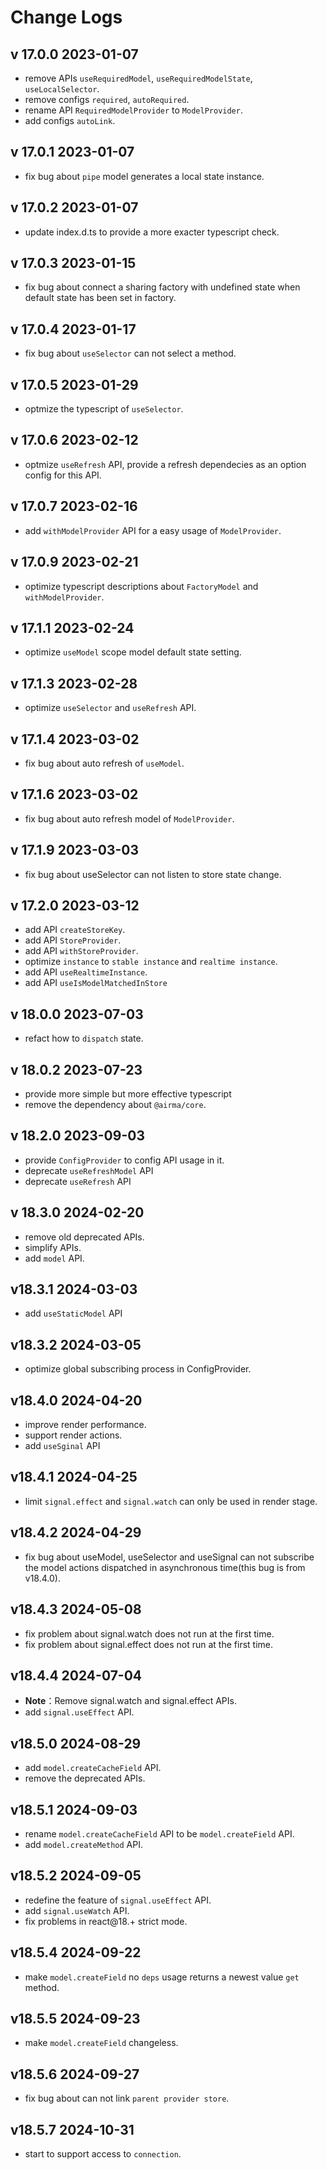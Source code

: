 # Change Logs

## v 17.0.0 2023-01-07

* remove APIs `useRequiredModel`, `useRequiredModelState`, `useLocalSelector`.
* remove configs `required`, `autoRequired`.
* rename API `RequiredModelProvider` to `ModelProvider`.
* add configs `autoLink`.

## v 17.0.1 2023-01-07

* fix bug about `pipe` model generates a local state instance.

## v 17.0.2 2023-01-07

* update index.d.ts to provide a more exacter typescript check. 

## v 17.0.3 2023-01-15

* fix bug about connect a sharing factory with undefined state when default state has been set in factory. 

## v 17.0.4 2023-01-17

* fix bug about `useSelector` can not select a method.

## v 17.0.5 2023-01-29

* optmize the typescript of `useSelector`.

## v 17.0.6 2023-02-12

* optmize `useRefresh` API, provide a refresh dependecies as an option config for this API.

## v 17.0.7 2023-02-16

* add `withModelProvider` API for a easy usage of `ModelProvider`. 

## v 17.0.9 2023-02-21

* optimize typescript descriptions about `FactoryModel` and `withModelProvider`.

## v 17.1.1 2023-02-24

* optimize `useModel` scope model default state setting. 

## v 17.1.3 2023-02-28

* optimize `useSelector` and `useRefresh` API.

## v 17.1.4 2023-03-02

* fix bug about auto refresh of `useModel`.

## v 17.1.6 2023-03-02

* fix bug about auto refresh model of `ModelProvider`.

## v 17.1.9 2023-03-03

* fix bug about useSelector can not listen to store state change.

## v 17.2.0 2023-03-12

* add API `createStoreKey`.
* add API `StoreProvider`.
* add API `withStoreProvider`.
* optimize `instance` to `stable instance` and `realtime instance`.
* add API `useRealtimeInstance`.
* add API `useIsModelMatchedInStore`

## v 18.0.0 2023-07-03

* refact how to `dispatch` state.

## v 18.0.2 2023-07-23

* provide more simple but more effective typescript
* remove the dependency about `@airma/core`.

## v 18.2.0 2023-09-03

* provide `ConfigProvider` to config API usage in it.
* deprecate `useRefreshModel` API
* deprecate `useRefresh` API

## v 18.3.0 2024-02-20

* remove old deprecated APIs.
* simplify APIs.
* add `model` API.

## v18.3.1 2024-03-03

* add `useStaticModel` API

## v18.3.2 2024-03-05

* optimize global subscribing process in ConfigProvider.

## v18.4.0 2024-04-20

* improve render performance.
* support render actions.
* add `useSginal` API

## v18.4.1 2024-04-25

 * limit `signal.effect` and `signal.watch` can only be used in render stage.

 ## v18.4.2 2024-04-29

 * fix bug about useModel, useSelector and useSignal can not subscribe the model actions dispatched in asynchronous time(this bug is from v18.4.0).

 ## v18.4.3 2024-05-08

 * fix problem about signal.watch does not run at the first time.
 * fix problem about signal.effect does not run at the first time.

 ## v18.4.4 2024-07-04

 * **Note**：Remove signal.watch and signal.effect APIs.
 * add `signal.useEffect` API.

## v18.5.0 2024-08-29

* add `model.createCacheField` API.
* remove the deprecated APIs.

## v18.5.1 2024-09-03

* rename `model.createCacheField` API to be `model.createField` API.
* add `model.createMethod` API.

## v18.5.2 2024-09-05

* redefine the feature of `signal.useEffect` API.
* add `signal.useWatch` API.
* fix problems in react@18.+ strict mode.

## v18.5.4 2024-09-22

* make `model.createField` no `deps` usage returns a newest value `get` method.

## v18.5.5 2024-09-23

* make `model.createField` changeless.

## v18.5.6 2024-09-27

* fix bug about can not link `parent provider store`.

## v18.5.7 2024-10-31

* start to support access to `connection`.